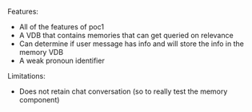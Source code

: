 Features:

- All of the features of poc1
- A VDB that contains memories that can get queried on relevance
- Can determine if user message has info and will store the info in the memory VDB
- A weak pronoun identifier

Limitations:

- Does not retain chat conversation (so to really test the memory component)
